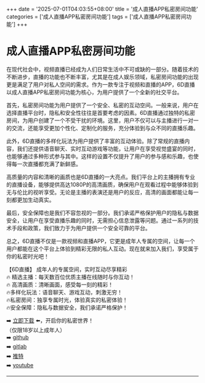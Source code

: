 +++
date = '2025-07-01T04:03:55+08:00'
title = '成人直播APP私密房间功能'
categories = ['成人直播APP私密房间功能']
tags = ['成人直播APP私密房间功能']
+++

# 成人直播APP私密房间功能

在现代社会中，视频直播已经成为人们日常生活中不可或缺的一部分。随着技术的不断进步，直播的功能也不断丰富，尤其是在成人娱乐领域，私密房间功能的出现更是满足了用户对私人空间的需求。作为一款专注于视频和直播的APP，6D直播以成人直播APP私密房间功能为核心，为用户提供了一个全新的社交平台。

首先，私密房间功能为用户提供了一个安全、私密的互动空间。一般来说，用户在选择直播平台时，隐私和安全性往往是首要考虑的因素。6D直播通过独特的私密房间，为用户创建了一个不受干扰的环境。这里，用户不仅可以与主播进行一对一的交流，还能享受更加个性化、定制化的服务，充分体验到与众不同的直播乐趣。

此外，6D直播的多样化玩法为用户提供了丰富的互动体验。除了常规的直播内容，我们还提供语音聊天、实时互动游戏等功能，让用户在享受视觉盛宴的同时，也能够通过多种形式参与其中。这样的设置不仅提升了用户的参与感和乐趣，也使得每一次直播都充满了新鲜感。

高质量的内容和清晰的画质也是6D直播的一大亮点。我们平台上的主播拥有专业的直播设备，能够提供高达1080P的高清画质，确保用户在观看过程中能够体验到无与伦比的视听享受。无论是主播的表演还是用户的反应，高清的画面都能让每一刻都更加生动真实。

最后，安全保障也是我们不容忽视的一部分。我们承诺严格保护用户的隐私与数据安全，让用户在享受直播乐趣的同时，无需担心信息泄露等问题。通过一系列的技术手段和政策，我们致力于为用户提供一个安全可靠的平台。

总之，6D直播不仅是一款视频和直播APP，它更是成年人专属的空间，让每一个用户都能在这个平台上体验到精彩无限的私人互动。现在就来加入我们，享受属于你的私密时光吧！

【6D直播】
成年人的专属空间，实时互动尽享精彩  
🔥 精选主播：每天数百位优质主播在线随时与你互动！  
🔥 高清画质：清晰画面，感受每一刻的精彩！  
🔥多样化玩法：语音聊天、游戏互动，刺激无穷！  
🔥私密房间：独享专属时光，体验真实的私密体验！  
🔥安全保障：隐私与数据安全，我们承诺严格保护！  

➡️ [立即下载](https://down123.s3.ap-east-1.amazonaws.com/down/down.html?channelCode=blog) ⬅️，开启你的私密世界！  
（仅限18岁以上成年人）  
➡️ [github](https://aldult-live.github.io/)  
➡️ [gitlab](https://seo-09598d.gitlab.io/)  
➡️ [推特](https://x.com/wegame33)  
➡️ [youtube](https://www.youtube.com/@6Dlive)  

---
